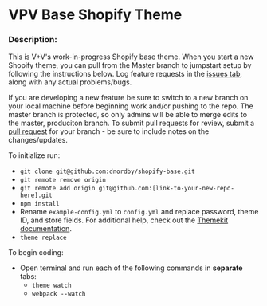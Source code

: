 # VPV Base Shopify Theme

### Description:
This is V+V's work-in-progress Shopify base theme. When you start a new Shopify theme, you can pull from the Master branch to jumpstart setup by following the instructions below. Log feature requests in the [issues tab](https://github.com/verbalplusvisual/shopify_theme/issues), along with any actual problems/bugs.

If you are developing a new feature be sure to switch to a new branch on your local machine before beginning work and/or pushing to the repo. The master branch is protected, so only admins will be able to merge edits to the master, produciton branch. To submit pull requests for review, submit a [pull request](https://github.com/verbalplusvisual/shopify_theme/pulls) for your branch - be sure to include notes on the changes/updates.


To initialize run:
  - `git clone git@github.com:dnordby/shopify-base.git`
  - `git remote remove origin`
  - `git remote add origin git@github.com:[link-to-your-new-repo-here].git`
  - `npm install`
  - Rename `example-config.yml` to `config.yml` and replace password, theme ID, and store fields. For additional help, check out the [Themekit documentation](http://shopify.github.io/themekit/).
  - `theme replace`

To begin coding:
 - Open terminal and run each of the following commands in **separate** tabs:
   - `theme watch`
   - `webpack --watch`
